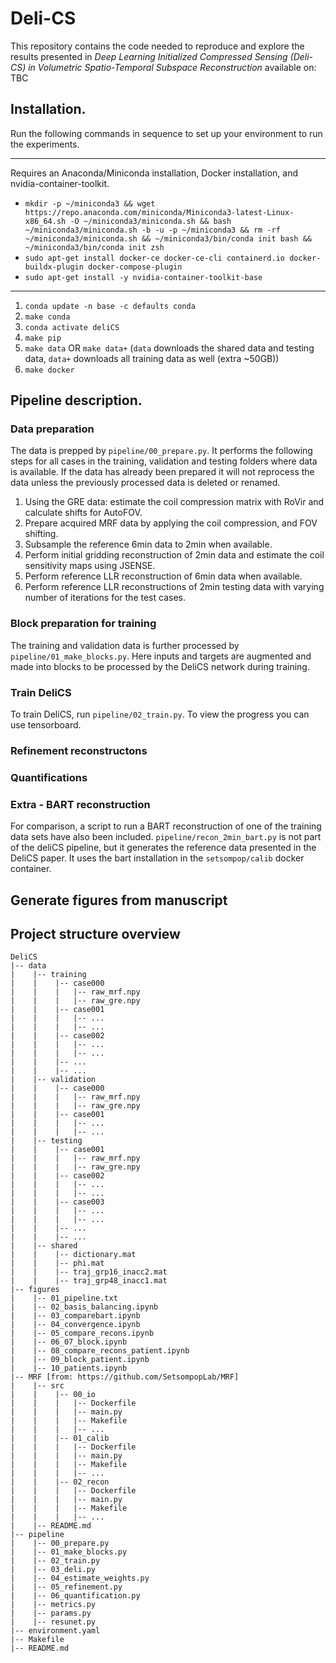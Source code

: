 # Deli-CS
This repository contains the code needed to reproduce and explore the results presented in <i>Deep Learning Initialized Compressed Sensing (Deli-CS) in Volumetric Spatio-Temporal Subspace Reconstruction</i> available on: TBC


## Installation.

Run the following commands in sequence to set up your environment to run the experiments. 
_________________________

Requires an Anaconda/Miniconda installation, Docker installation, and nvidia-container-toolkit. 
- `mkdir -p ~/miniconda3 && wget https://repo.anaconda.com/miniconda/Miniconda3-latest-Linux-x86_64.sh -O ~/miniconda3/miniconda.sh && bash ~/miniconda3/miniconda.sh -b -u -p ~/miniconda3 && rm -rf ~/miniconda3/miniconda.sh && ~/miniconda3/bin/conda init bash && ~/miniconda3/bin/conda init zsh`
- `sudo apt-get install docker-ce docker-ce-cli containerd.io docker-buildx-plugin docker-compose-plugin`
- `sudo apt-get install -y nvidia-container-toolkit-base`

_________________________


1. `conda update -n base -c defaults conda`
2. `make conda`
3. `conda activate deliCS`
4. `make pip`
5. `make data` OR `make data+` (`data` downloads the shared data and testing data, `data+` downloads all training data as well (extra ~50GB))
6. `make docker`

## Pipeline description.
### Data preparation
The data is prepped by ``pipeline/00_prepare.py``. It performs the following steps for all cases in the training, validation and testing
folders where data is available. If the data has already been prepared it will not reprocess the data unless the previously processed data is deleted or renamed.

1. Using the GRE data: estimate the coil compression matrix with RoVir and calculate shifts for AutoFOV.
2. Prepare acquired MRF data by applying the coil compression, and FOV shifting.
3. Subsample the reference 6min data to 2min when available.
4. Perform initial gridding reconstruction of 2min data and estimate the coil sensitivity maps using JSENSE.
5. Perform reference LLR reconstruction of 6min data when available.
6. Perform reference LLR reconstructions of 2min testing data with varying number of iterations for the test cases.

### Block preparation for training
The training and validation data is further processed by ``pipeline/01_make_blocks.py``. Here inputs and targets are augmented and made into blocks to be processed by the DeliCS network during training.

### Train DeliCS
To train DeliCS, run ``pipeline/02_train.py``. To view the progress you can use tensorboard.

### Refinement reconstructons

### Quantifications

### Extra - BART reconstruction
For comparison, a script to run a BART reconstruction of one of the training data sets have also been included. `pipeline/recon_2min_bart.py` is not part of the deliCS pipeline, but it generates the reference data presented in the DeliCS paper. It uses the bart installation in the `setsompop/calib` docker container.

## Generate figures from manuscript


## Project structure overview

```
DeliCS
|-- data
|    |-- training
|    |    |-- case000
|    |    |   |-- raw_mrf.npy
|    |    |   |-- raw_gre.npy
|    |    |-- case001
|    |    |   |-- ...
|    |    |   |-- ...
|    |    |-- case002
|    |    |   |-- ...
|    |    |   |-- ...
|    |    |-- ...
|    |    |-- ...
|    |-- validation
|    |    |-- case000
|    |    |   |-- raw_mrf.npy
|    |    |   |-- raw_gre.npy
|    |    |-- case001
|    |    |   |-- ...
|    |    |   |-- ...
|    |-- testing
|    |    |-- case001
|    |    |   |-- raw_mrf.npy
|    |    |   |-- raw_gre.npy
|    |    |-- case002
|    |    |   |-- ...
|    |    |   |-- ...
|    |    |-- case003
|    |    |   |-- ...
|    |    |   |-- ...
|    |    |-- ...
|    |    |-- ...
|    |-- shared
|    |    |-- dictionary.mat
|    |    |-- phi.mat
|    |    |-- traj_grp16_inacc2.mat
|    |    |-- traj_grp48_inacc1.mat
|-- figures
|    |-- 01_pipeline.txt
|    |-- 02_basis_balancing.ipynb
|    |-- 03_comparebart.ipynb
|    |-- 04_convergence.ipynb
|    |-- 05_compare_recons.ipynb
|    |-- 06_07_block.ipynb
|    |-- 08_compare_recons_patient.ipynb
|    |-- 09_block_patient.ipynb
|    |-- 10_patients.ipynb
|-- MRF [from: https://github.com/SetsompopLab/MRF]
|    |-- src
|    |    |-- 00_io
|    |    |   |-- Dockerfile
|    |    |   |-- main.py
|    |    |   |-- Makefile
|    |    |   |-- ...
|    |    |-- 01_calib
|    |    |   |-- Dockerfile
|    |    |   |-- main.py
|    |    |   |-- Makefile
|    |    |   |-- ...
|    |    |-- 02_recon
|    |    |   |-- Dockerfile
|    |    |   |-- main.py
|    |    |   |-- Makefile
|    |    |   |-- ...
|    |-- README.md
|-- pipeline
|    |-- 00_prepare.py
|    |-- 01_make_blocks.py
|    |-- 02_train.py
|    |-- 03_deli.py
|    |-- 04_estimate_weights.py
|    |-- 05_refinement.py
|    |-- 06_quantification.py
|    |-- metrics.py
|    |-- params.py
|    |-- resunet.py
|-- environment.yaml
|-- Makefile
|-- README.md
```